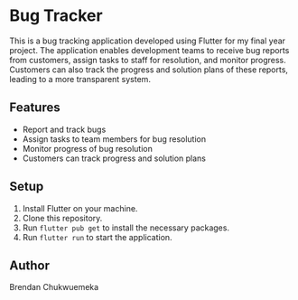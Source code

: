 # Bug Tracker

This is a bug tracking application developed using Flutter for my final year project. The application enables development teams to receive bug reports from customers, assign tasks to staff for resolution, and monitor progress. Customers can also track the progress and solution plans of these reports, leading to a more transparent system.

## Features

- Report and track bugs
- Assign tasks to team members for bug resolution
- Monitor progress of bug resolution
- Customers can track progress and solution plans

## Setup

1. Install Flutter on your machine.
2. Clone this repository.
3. Run `flutter pub get` to install the necessary packages.
4. Run `flutter run` to start the application.

## Author

Brendan Chukwuemeka
